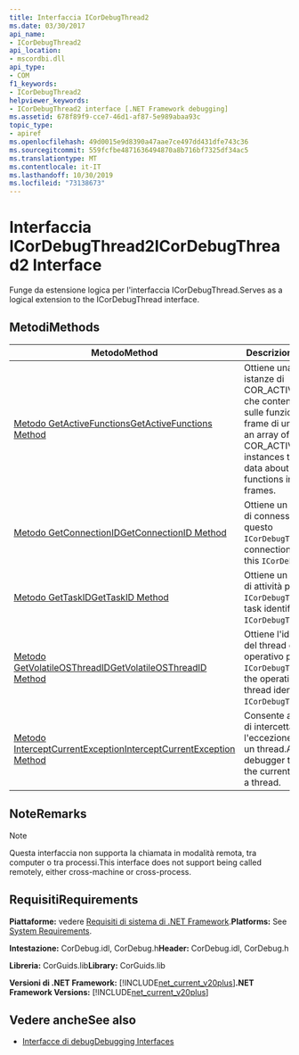 ```yaml
---
title: Interfaccia ICorDebugThread2
ms.date: 03/30/2017
api_name:
- ICorDebugThread2
api_location:
- mscordbi.dll
api_type:
- COM
f1_keywords:
- ICorDebugThread2
helpviewer_keywords:
- ICorDebugThread2 interface [.NET Framework debugging]
ms.assetid: 678f89f9-cce7-46d1-af87-5e989abaa93c
topic_type:
- apiref
ms.openlocfilehash: 49d0015e9d8390a47aae7ce497dd431dfe743c36
ms.sourcegitcommit: 559fcfbe4871636494870a8b716bf7325df34ac5
ms.translationtype: MT
ms.contentlocale: it-IT
ms.lasthandoff: 10/30/2019
ms.locfileid: "73138673"
---
```

# <a name="icordebugthread2-interface"></a><span data-ttu-id="2b2e6-102">Interfaccia ICorDebugThread2</span><span class="sxs-lookup"><span data-stu-id="2b2e6-102">ICorDebugThread2 Interface</span></span>
<span data-ttu-id="2b2e6-103">Funge da estensione logica per l'interfaccia ICorDebugThread.</span><span class="sxs-lookup"><span data-stu-id="2b2e6-103">Serves as a logical extension to the ICorDebugThread interface.</span></span>  
  
## <a name="methods"></a><span data-ttu-id="2b2e6-104">Metodi</span><span class="sxs-lookup"><span data-stu-id="2b2e6-104">Methods</span></span>  
  
|<span data-ttu-id="2b2e6-105">Metodo</span><span class="sxs-lookup"><span data-stu-id="2b2e6-105">Method</span></span>|<span data-ttu-id="2b2e6-106">Descrizione</span><span class="sxs-lookup"><span data-stu-id="2b2e6-106">Description</span></span>|  
|------------|-----------------|  
|[<span data-ttu-id="2b2e6-107">Metodo GetActiveFunctions</span><span class="sxs-lookup"><span data-stu-id="2b2e6-107">GetActiveFunctions Method</span></span>](../../../../docs/framework/unmanaged-api/debugging/icordebugthread2-getactivefunctions-method.md)|<span data-ttu-id="2b2e6-108">Ottiene una matrice di istanze di COR_ACTIVE_FUNCTION che contengono dati sulle funzioni attive nei frame di un thread.</span><span class="sxs-lookup"><span data-stu-id="2b2e6-108">Gets an array of COR_ACTIVE_FUNCTION instances that contain data about the active functions in a thread's frames.</span></span>|  
|[<span data-ttu-id="2b2e6-109">Metodo GetConnectionID</span><span class="sxs-lookup"><span data-stu-id="2b2e6-109">GetConnectionID Method</span></span>](../../../../docs/framework/unmanaged-api/debugging/icordebugthread2-getconnectionid-method.md)|<span data-ttu-id="2b2e6-110">Ottiene un identificatore di connessione per questo `ICorDebugThread2`.</span><span class="sxs-lookup"><span data-stu-id="2b2e6-110">Gets a connection identifier for this `ICorDebugThread2`.</span></span>|  
|[<span data-ttu-id="2b2e6-111">Metodo GetTaskID</span><span class="sxs-lookup"><span data-stu-id="2b2e6-111">GetTaskID Method</span></span>](../../../../docs/framework/unmanaged-api/debugging/icordebugthread2-gettaskid-method.md)|<span data-ttu-id="2b2e6-112">Ottiene un identificatore di attività per questo `ICorDebugThread2`.</span><span class="sxs-lookup"><span data-stu-id="2b2e6-112">Gets a task identifier for this `ICorDebugThread2`.</span></span>|  
|[<span data-ttu-id="2b2e6-113">Metodo GetVolatileOSThreadID</span><span class="sxs-lookup"><span data-stu-id="2b2e6-113">GetVolatileOSThreadID Method</span></span>](../../../../docs/framework/unmanaged-api/debugging/icordebugthread2-getvolatileosthreadid-method.md)|<span data-ttu-id="2b2e6-114">Ottiene l'identificatore del thread del sistema operativo per questo `ICorDebugThread2`.</span><span class="sxs-lookup"><span data-stu-id="2b2e6-114">Gets the operating system thread identifier for this `ICorDebugThread2`.</span></span>|  
|[<span data-ttu-id="2b2e6-115">Metodo InterceptCurrentException</span><span class="sxs-lookup"><span data-stu-id="2b2e6-115">InterceptCurrentException Method</span></span>](../../../../docs/framework/unmanaged-api/debugging/icordebugthread2-interceptcurrentexception-method.md)|<span data-ttu-id="2b2e6-116">Consente a un debugger di intercettare l'eccezione corrente su un thread.</span><span class="sxs-lookup"><span data-stu-id="2b2e6-116">Allows a debugger to intercept the current exception on a thread.</span></span>|  
  
## <a name="remarks"></a><span data-ttu-id="2b2e6-117">Note</span><span class="sxs-lookup"><span data-stu-id="2b2e6-117">Remarks</span></span>  
  
> [!NOTE]
> <span data-ttu-id="2b2e6-118">Questa interfaccia non supporta la chiamata in modalità remota, tra computer o tra processi.</span><span class="sxs-lookup"><span data-stu-id="2b2e6-118">This interface does not support being called remotely, either cross-machine or cross-process.</span></span>  
  
## <a name="requirements"></a><span data-ttu-id="2b2e6-119">Requisiti</span><span class="sxs-lookup"><span data-stu-id="2b2e6-119">Requirements</span></span>  
 <span data-ttu-id="2b2e6-120">**Piattaforme:** vedere [Requisiti di sistema di .NET Framework](../../../../docs/framework/get-started/system-requirements.md).</span><span class="sxs-lookup"><span data-stu-id="2b2e6-120">**Platforms:** See [System Requirements](../../../../docs/framework/get-started/system-requirements.md).</span></span>  
  
 <span data-ttu-id="2b2e6-121">**Intestazione:** CorDebug.idl, CorDebug.h</span><span class="sxs-lookup"><span data-stu-id="2b2e6-121">**Header:** CorDebug.idl, CorDebug.h</span></span>  
  
 <span data-ttu-id="2b2e6-122">**Libreria:** CorGuids.lib</span><span class="sxs-lookup"><span data-stu-id="2b2e6-122">**Library:** CorGuids.lib</span></span>  
  
 <span data-ttu-id="2b2e6-123">**Versioni di .NET Framework:** [!INCLUDE[net_current_v20plus](../../../../includes/net-current-v20plus-md.md)]</span><span class="sxs-lookup"><span data-stu-id="2b2e6-123">**.NET Framework Versions:** [!INCLUDE[net_current_v20plus](../../../../includes/net-current-v20plus-md.md)]</span></span>  
  
## <a name="see-also"></a><span data-ttu-id="2b2e6-124">Vedere anche</span><span class="sxs-lookup"><span data-stu-id="2b2e6-124">See also</span></span>

- [<span data-ttu-id="2b2e6-125">Interfacce di debug</span><span class="sxs-lookup"><span data-stu-id="2b2e6-125">Debugging Interfaces</span></span>](../../../../docs/framework/unmanaged-api/debugging/debugging-interfaces.md)

